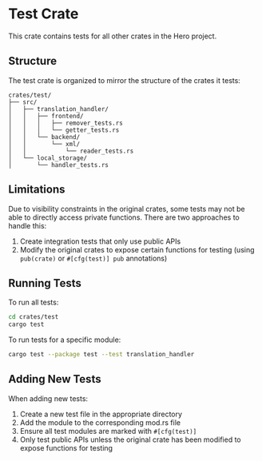 # Test Crate

This crate contains tests for all other crates in the Hero project.

## Structure

The test crate is organized to mirror the structure of the crates it tests:

```
crates/test/
├── src/
│   ├── translation_handler/
│   │   ├── frontend/
│   │   │   ├── remover_tests.rs
│   │   │   └── getter_tests.rs
│   │   └── backend/
│   │       └── xml/
│   │           └── reader_tests.rs
│   └── local_storage/
│       └── handler_tests.rs
```

## Limitations

Due to visibility constraints in the original crates, some tests may not be able to directly access private functions. There are two approaches to handle this:

1. Create integration tests that only use public APIs
2. Modify the original crates to expose certain functions for testing (using `pub(crate)` or `#[cfg(test)] pub` annotations)

## Running Tests

To run all tests:

```bash
cd crates/test
cargo test
```

To run tests for a specific module:

```bash
cargo test --package test --test translation_handler
```

## Adding New Tests

When adding new tests:

1. Create a new test file in the appropriate directory
2. Add the module to the corresponding mod.rs file
3. Ensure all test modules are marked with `#[cfg(test)]`
4. Only test public APIs unless the original crate has been modified to expose functions for testing